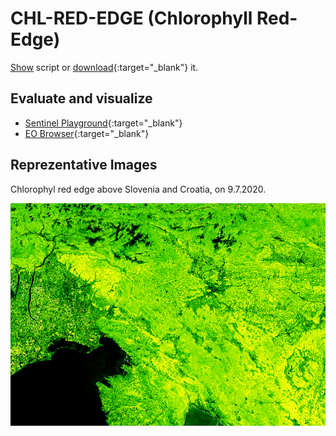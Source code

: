 # CHL-RED-EDGE (Chlorophyll Red-Edge)
<a href="#" id='togglescript'>Show</a> script or [download](script.js){:target="_blank"} it.
<div id='script_view' style="display:none">
{% highlight javascript %}
{% include_relative script.js %}
{% endhighlight %}
</div>

## Evaluate and visualize
 - [Sentinel Playground](https://apps.sentinel-hub.com/sentinel-playground/?source=S2&lat=45.364689854189784&lng=14.585723876953125&zoom=9&preset=CUSTOM&layers=B01,B02,B03&maxcc=5&gain=1.0&gamma=1.0&time=2020-01-01%7C2020-07-09&atmFilter=&showDates=false&evalscript=Ly8KLy8gQ2hsb3JvcGh5bGwgUmVkLUVkZ2UgIChhYmJydi4gQ2hscmVkLWVkZ2UpCi8vCi8vIEdlbmVyYWwgZm9ybXVsYTogKFs3NjA6ODAwXS9bNjkwOjcyMF0pXigtMSkKLy8KLy8gVVJMIGh0dHBzOi8vd3d3LmluZGV4ZGF0YWJhc2UuZGUvZGIvc2ktc2luZ2xlLnBocD9zZW5zb3JfaWQ9OTYmcnNpbmRleF9pZD0yNTIKLy8KCmxldCBpbmRleCA9IE1hdGgucG93KChCMDcgLyBCMDUpLCAoLTEuMCkpOwoKcmV0dXJuIGNvbG9yQmxlbmQoaW5kZXgsIFswLCAwLjIsIDAuNSwgMC43LCAxLCA1XSwKWwogIFswLDAsMF0sCiAgWzAsMC41LDBdLAogIFswLjIsMC44LDBdLAogIFsxLDEsMF0sCiAgWzAuOCwwLjgsMC44XSwKICBbMSwxLDFdCl0pOw%3D%3D&evalscripturl=https://raw.githubusercontent.com/sentinel-hub/custom-scripts/master/sentinel-2/chl_rededge/script.js){:target="_blank"}    
 - [EO Browser](https://apps.sentinel-hub.com/eo-browser/?zoom=9&lat=45.9774&lng=14.48138&themeId=DEFAULT-THEME&datasetId=S2L2A&fromTime=2020-07-09T00%3A00%3A00.000Z&toTime=2020-07-09T23%3A59%3A59.999Z&visualizationUrl=https%3A%2F%2Fservices.sentinel-hub.com%2Fogc%2Fwms%2Fbd86bcc0-f318-402b-a145-015f85b9427e&evalscript=Ly8KLy8gQ2hsb3JvcGh5bGwgUmVkLUVkZ2UgIChhYmJydi4gQ2hscmVkLWVkZ2UpCi8vCi8vIEdlbmVyYWwgZm9ybXVsYTogKFs3NjA6ODAwXS9bNjkwOjcyMF0pXigtMSkKLy8KLy8gVVJMIGh0dHBzOi8vd3d3LmluZGV4ZGF0YWJhc2UuZGUvZGIvc2ktc2luZ2xlLnBocD9zZW5zb3JfaWQ9OTYmcnNpbmRleF9pZD0yNTIKLy8KCmxldCBpbmRleCA9IE1hdGgucG93KChCMDcgLyBCMDUpLCAoLTEuMCkpOwoKcmV0dXJuIGNvbG9yQmxlbmQoaW5kZXgsIFswLCAwLjIsIDAuNSwgMC43LCAxLCA1XSwKWwogIFswLDAsMF0sCiAgWzAsMC41LDBdLAogIFswLjIsMC44LDBdLAogIFsxLDEsMF0sCiAgWzAuOCwwLjgsMC44XSwKICBbMSwxLDFdCl0pOw%3D%3D){:target="_blank"}   

## Reprezentative Images

Chlorophyl red edge above Slovenia and Croatia, on 9.7.2020. 

![rededge](fig/fig1.png)
